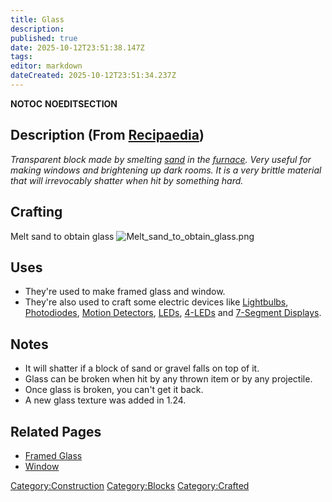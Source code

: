 ```yaml
---
title: Glass
description: 
published: true
date: 2025-10-12T23:51:38.147Z
tags: 
editor: markdown
dateCreated: 2025-10-12T23:51:34.237Z
---
```


__NOTOC__ __NOEDITSECTION__

## Description (From [Recipaedia](Recipaedia "wikilink"))

*Transparent block made by smelting [sand](sand "wikilink") in the
[furnace](furnace "wikilink"). Very useful for making windows and
brightening up dark rooms. It is a very brittle material that will
irrevocably shatter when hit by something hard.*

## Crafting

Melt sand to obtain glass
![Melt_sand_to_obtain_glass.png](Melt_sand_to_obtain_glass.png
"Melt_sand_to_obtain_glass.png")

## Uses

  - They're used to make framed glass and window.
  - They're also used to craft some electric devices like
    [Lightbulbs](Lightbulb "wikilink"),
    [Photodiodes](Photodiode "wikilink"), [Motion
    Detectors](Motion_Detector "wikilink"), [LEDs](LEDs "wikilink"),
    [4-LEDs](4-LED "wikilink") and [7-Segment
    Displays](7-Segment_Display "wikilink").

## Notes

  - It will shatter if a block of sand or gravel falls on top of it.
  - Glass can be broken when hit by any thrown item or by any
    projectile.
  - Once glass is broken, you can't get it back.
  - A new glass texture was added in 1.24.

## Related Pages

  - [Framed Glass](Framed_Glass "wikilink")
  - [Window](Window "wikilink")

[Category:Construction](Category:Construction "wikilink")
[Category:Blocks](Category:Blocks "wikilink")
[Category:Crafted](Category:Crafted "wikilink")
